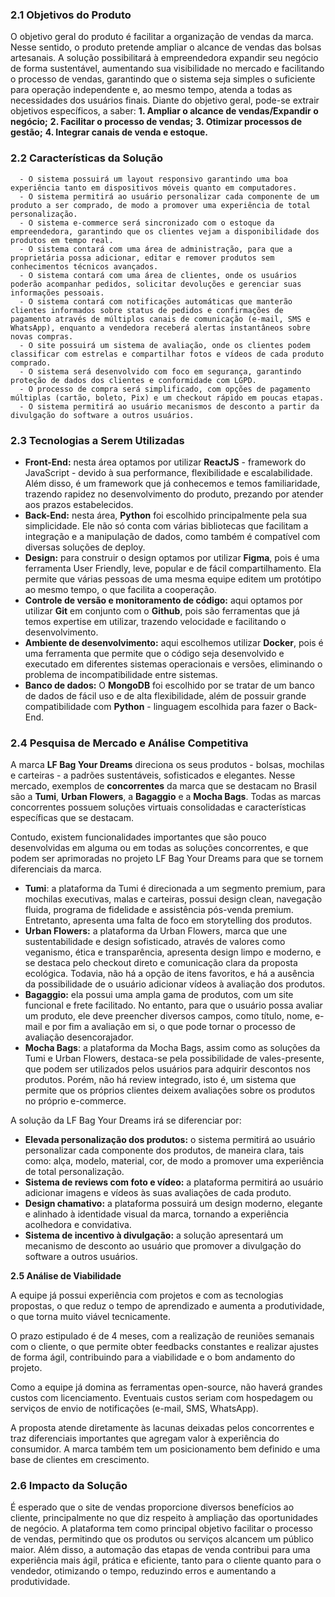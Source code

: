 ### 2.1 Objetivos do Produto

O objetivo geral do produto é facilitar a organização de vendas da marca. Nesse sentido, o produto pretende ampliar o alcance de vendas das bolsas artesanais. A solução possibilitará à empreendedora expandir seu negócio de forma sustentável, aumentando sua visibilidade no mercado e facilitando o processo de vendas, garantindo que o sistema seja simples o suficiente para operação independente e, ao mesmo tempo, atenda a todas as necessidades dos usuários finais.
Diante do objetivo geral, pode-se extrair objetivos específicos, a saber: 
      **1. Ampliar o alcance de vendas/Expandir o negócio;** 
      **2. Facilitar o processo de vendas;**
      **3. Otimizar processos de gestão;** 
      **4. Integrar canais de venda e estoque.**


### 2.2 Características da Solução

      - O sistema possuirá um layout responsivo garantindo uma boa experiência tanto em dispositivos móveis quanto em computadores.
      - O sistema permitirá ao usuário personalizar cada componente de um produto a ser comprado, de modo a promover uma experiência de total personalização.
      - O sistema e-commerce será sincronizado com o estoque da empreendedora, garantindo que os clientes vejam a disponibilidade dos produtos em tempo real.
      - O sistema contará com uma área de administração, para que a proprietária possa adicionar, editar e remover produtos sem conhecimentos técnicos avançados.
      - O sistema contará com uma área de clientes, onde os usuários poderão acompanhar pedidos, solicitar devoluções e gerenciar suas informações pessoais.
      - O sistema contará com notificações automáticas que manterão clientes informados sobre status de pedidos e confirmações de pagamento através de múltiplos canais de comunicação (e-mail, SMS e WhatsApp), enquanto a vendedora receberá alertas instantâneos sobre novas compras.
      - O site possuirá um sistema de avaliação, onde os clientes podem classificar com estrelas e compartilhar fotos e vídeos de cada produto comprado.
      - O sistema será desenvolvido com foco em segurança, garantindo proteção de dados dos clientes e conformidade com LGPD.
      - O processo de compra será simplificado, com opções de pagamento múltiplas (cartão, boleto, Pix) e um checkout rápido em poucas etapas.
      - O sistema permitirá ao usuário mecanismos de desconto a partir da divulgação do software a outros usuários.

### 2.3 Tecnologias a Serem Utilizadas

- **Front-End:** nesta área optamos por utilizar **ReactJS** \- framework do JavaScript - devido à sua performance, flexibilidade e escalabilidade. Além disso, é um framework que já conhecemos e temos familiaridade, trazendo rapidez no desenvolvimento do produto, prezando por atender aos prazos estabelecidos.
- **Back-End:** nesta área, **Python** foi escolhido principalmente pela sua simplicidade. Ele não só conta com várias bibliotecas que facilitam a integração e a manipulação de dados, como também é compatível com diversas soluções de deploy.
- **Design:** para construir o design optamos por utilizar **Figma**, pois é uma ferramenta User Friendly, leve, popular e de fácil compartilhamento. Ela permite que várias pessoas de uma mesma equipe editem um protótipo ao mesmo tempo, o que facilita a cooperação.
- **Controle de versão e monitoramento de código:** aqui optamos por utilizar **Git** em conjunto com o **Github**, pois são ferramentas que já temos expertise em utilizar, trazendo velocidade e facilitando o desenvolvimento.
- **Ambiente de desenvolvimento:** aqui escolhemos utilizar **Docker**, pois é uma ferramenta que permite que o código seja desenvolvido e executado em diferentes sistemas operacionais e versões, eliminando o problema de incompatibilidade entre sistemas.
- **Banco de dados:** O **MongoDB** foi escolhido por se tratar de um banco de dados de fácil uso e de alta flexibilidade, além de possuir grande compatibilidade com **Python** - linguagem escolhida para fazer o Back-End.

### 2.4 Pesquisa de Mercado e Análise Competitiva

A marca **LF Bag Your Dreams** direciona os seus produtos - bolsas, mochilas e carteiras - a padrões sustentáveis, sofisticados e elegantes. Nesse mercado, exemplos de **concorrentes** da marca que se destacam no Brasil são a **Tumi**, **Urban Flowers**, a **Bagaggio** e a **Mocha Bags**. Todas as marcas concorrentes possuem soluções virtuais consolidadas e características específicas que se destacam.

Contudo, existem funcionalidades importantes que são pouco desenvolvidas em alguma ou em todas as soluções concorrentes, e que podem ser aprimoradas no projeto LF Bag Your Dreams para que se tornem diferenciais da marca.

- **Tumi**: a plataforma da Tumi é direcionada a um segmento premium, para mochilas executivas, malas e carteiras, possui design clean, navegação fluida, programa de fidelidade e assistência pós-venda premium. Entretanto, apresenta uma falta de foco em storytelling dos produtos.
- **Urban Flowers:** a plataforma da Urban Flowers, marca que une sustentabilidade e design sofisticado, através de valores como veganismo, ética e transparência, apresenta design limpo e moderno, e se destaca pelo checkout direto e comunicação clara da proposta ecológica. Todavia, não há a opção de itens favoritos, e há a ausência da possibilidade de o usuário adicionar vídeos à avaliação dos produtos.
- **Bagaggio:** ela possui uma ampla gama de produtos, com um site funcional e frete facilitado. No entanto, para que o usuário possa avaliar um produto, ele deve preencher diversos campos, como título, nome, e-mail e por fim a avaliação em si, o que pode tornar o processo de avaliação desencorajador.
- **Mocha Bags**: a plataforma da Mocha Bags, assim como as soluções da Tumi e Urban Flowers, destaca-se pela possibilidade de vales-presente, que podem ser utilizados pelos usuários para adquirir descontos nos produtos. Porém, não há review integrado, isto é, um sistema que permite que os próprios clientes deixem avaliações sobre os produtos no próprio e-commerce.

A solução da LF Bag Your Dreams irá se diferenciar por:

- **Elevada personalização dos produtos:** o sistema permitirá ao usuário personalizar cada componente dos produtos, de maneira clara, tais como: alça, modelo, material, cor, de modo a promover uma experiência de total personalização.
- **Sistema de reviews com foto e vídeo:** a plataforma permitirá ao usuário adicionar imagens e vídeos às suas avaliações de cada produto.
- **Design chamativo:** a plataforma possuirá um design moderno, elegante e alinhado à identidade visual da marca, tornando a experiência acolhedora e convidativa.
- **Sistema de incentivo à divulgação:** a solução apresentará um mecanismo de desconto ao usuário que promover a divulgação do software a outros usuários.

**2.5 Análise de Viabilidade**

A equipe já possui experiência com projetos e com as tecnologias propostas, o que reduz o tempo de aprendizado e aumenta a produtividade, o que torna muito viável tecnicamente.

O prazo estipulado é de 4 meses, com a realização de reuniões semanais com o cliente, o que permite obter feedbacks constantes e realizar ajustes de forma ágil, contribuindo para a viabilidade e o bom andamento do projeto.

Como a equipe já domina as ferramentas open-source, não haverá grandes custos com licenciamento. Eventuais custos seriam com hospedagem ou serviços de envio de notificações (e-mail, SMS, WhatsApp).

A proposta atende diretamente às lacunas deixadas pelos concorrentes e traz diferenciais importantes que agregam valor à experiência do consumidor. A marca também tem um posicionamento bem definido e uma base de clientes em crescimento.

### 2.6 Impacto da Solução

É esperado que o site de vendas proporcione diversos benefícios ao cliente, principalmente no que diz respeito à ampliação das oportunidades de negócio. A plataforma tem como principal objetivo facilitar o processo de vendas, permitindo que os produtos ou serviços alcancem um público maior. Além disso, a automação das etapas de venda contribui para uma experiência mais ágil, prática e eficiente, tanto para o cliente quanto para o vendedor, otimizando o tempo, reduzindo erros e aumentando a produtividade.